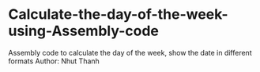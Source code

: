 # Calculate-the-day-of-the-week-using-Assembly-code
Assembly code to calculate the day of the week, show the date in different formats
Author: Nhut Thanh
